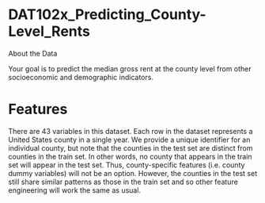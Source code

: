 # DAT102x_Predicting_County-Level_Rents

About the Data

Your goal is to predict the median gross rent at the county level from other socioeconomic and demographic indicators.

# Features

There are 43 variables in this dataset. Each row in the dataset represents a United States county in a single year. We provide a unique identifier for an individual county, but note that the counties in the test set are distinct from counties in the train set. In other words, no county that appears in the train set will appear in the test set. Thus, county-specific features (i.e. county dummy variables) will not be an option. However, the counties in the test set still share similar patterns as those in the train set and so other feature engineering will work the same as usual.
